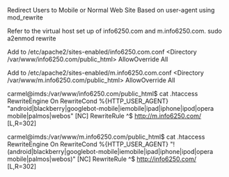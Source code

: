 Redirect Users to Mobile or Normal Web Site Based on user-agent using mod_rewrite

Refer to the virtual host set up of info6250.com and m.info6250.com.
sudo a2enmod rewrite

Add to /etc/apache2/sites-enabled/info6250.com.conf
	<Directory /var/www/info6250.com/public_html>
                AllowOverride All
        </Directory>

Add to /etc/apache2/sites-enabled/m.info6250.com.conf
        <Directory /var/www/m.info6250.com/public_html>
                AllowOverride All
        </Directory>

carmel@imds:/var/www/info6250.com/public_html$ cat .htaccess 
<IfModule mod_rewrite.c>
RewriteEngine On
RewriteCond %{HTTP_USER_AGENT} "android|blackberry|googlebot-mobile|iemobile|ipad|iphone|ipod|opera mobile|palmos|webos" [NC]
RewriteRule ^$ http://m.info6250.com/ [L,R=302]
</IfModule>

carmel@imds:/var/www/m.info6250.com/public_html$ cat .htaccess 
<IfModule mod_rewrite.c>
RewriteEngine On
RewriteCond %{HTTP_USER_AGENT} "!(android|blackberry|googlebot-mobile|iemobile|ipad|iphone|ipod|opera mobile|palmos|webos)" [NC]
RewriteRule ^$ http://info6250.com/ [L,R=302]
</IfModule>
